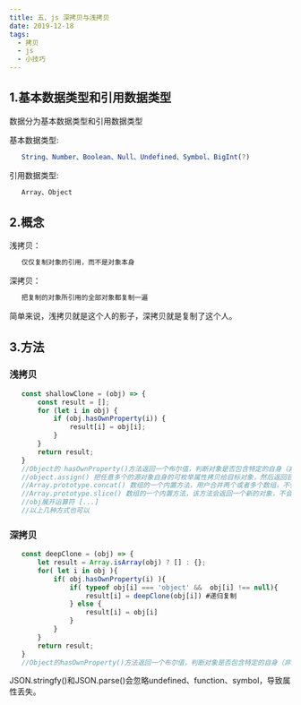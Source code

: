```yaml
---
title: 五、js 深拷贝与浅拷贝
date: 2019-12-18
tags:
  - 拷贝
  - js
  - 小技巧
---
```


## 1.基本数据类型和引用数据类型

 数据分为基本数据类型和引用数据类型


 基本数据类型:

 ```javascript
    String、Number、Boolean、Null、Undefined、Symbol、BigInt(?)
 ```

 引用数据类型:

 ```javascript
    Array、Object
 ```

<!-- more -->

## 2.概念
 
 浅拷贝：

 ```javascript
    仅仅复制对象的引用，而不是对象本身
 ```
   
 深拷贝：

 ```javascript
    把复制的对象所引用的全部对象都复制一遍
 ```


简单来说，浅拷贝就是这个人的影子，深拷贝就是复制了这个人。

## 3.方法

 ### 浅拷贝

 ```javascript
    const shallowClone = (obj) => {
        const result = [];
        for (let i in obj) {
            if (obj.hasOwnProperty(i)) {
                result[i] = obj[i];
            }
        }
        return result;
    }
    //Object的 hasOwnProperty()方法返回一个布尔值，判断对象是否包含特定的自身（非继承）属性。hasOwnProperty()方法来忽略继承属性.
    //object.assign() 把任意多个的源对象自身的可枚举属性拷贝给目标对象，然后返回目标对象
    //Array.prototype.concat() 数组的一个内置方法，用户合并两个或者多个数组，不会改变现有数组，而是返回一个新数组
    //Array.prototype.slice() 数组的一个内置方法，该方法会返回一个新的对象，不会改变原数组 
    //obj展开运算符 [...]
    //以上几种方式也可以
 ```

 ### 深拷贝

 ```javascript
    const deepClone = (obj) => {
        let result = Array.isArray(obj) ? [] : {};
        for( let i in obj ){
            if( obj.hasOwnProperty(i) ){
                if( typeof obj[i] === 'object' &&  obj[i] !== null){
                    result[i] = deepClone(obj[i]) #递归复制
                } else {
                    result[i] = obj[i]
                }
            }
        }
        return result;
    }
    //Object的hasOwnProperty()方法返回一个布尔值，判断对象是否包含特定的自身（非继承）属性。hasOwnProperty()方法来忽略继承属性
 ```

 JSON.stringfy()和JSON.parse()会忽略undefined、function、symbol，导致属性丢失。